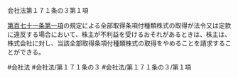 会社法第１７１条の３第１項

[第百七十一条第一項](会社法＿＿＿＿第１７１条第１項)の規定による全部取得条項付種類株式の取得が法令又は定款に違反する場合において、株主が不利益を受けるおそれがあるときは、株主は、株式会社に対し、当該全部取得条項付種類株式の取得をやめることを請求することができる。

#会社法
#会社法/第１７１条の３
#会社法/第１７１条の３/第１項
